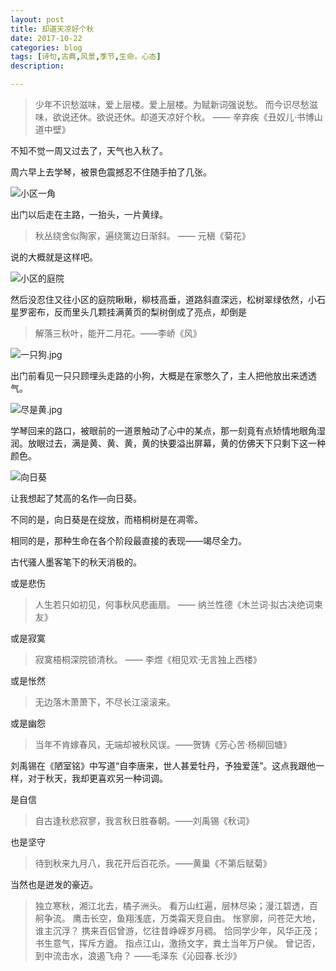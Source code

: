 ```yaml
---
layout: post
title: 却道天凉好个秋
date: 2017-10-22
categories: blog
tags: [诗句,古典,风景,季节,生命，心态]
description: 

---
```

>少年不识愁滋味，爱上层楼。爱上层楼。为赋新词强说愁。
而今识尽愁滋味，欲说还休。欲说还休。却道天凉好个秋。
 —— 辛弃疾《丑奴儿·书博山道中壁》

不知不觉一周又过去了，天气也入秋了。



周六早上去学琴，被景色震撼忍不住随手拍了几张。


![小区一角](http://upload-images.jianshu.io/upload_images/726103-3ab57b900db216fe.jpg?imageMogr2/auto-orient/strip%7CimageView2/2/w/1240)

出门以后走在主路，一抬头，一片黄绿。

>秋丛绕舍似陶家，遍绕篱边日渐斜。 —— 元稹《菊花》

说的大概就是这样吧。


![小区的庭院](http://upload-images.jianshu.io/upload_images/726103-8d34d1f942eda47a.jpg?imageMogr2/auto-orient/strip%7CimageView2/2/w/1240)

然后没忍住又往小区的庭院瞅瞅，柳枝高垂，道路斜直深远，松树翠绿依然，小石星罗密布，反而里头几颗挂满黄页的梨树倒成了亮点，却倒是

> 解落三秋叶，能开二月花。——李峤《风》

![一只狗.jpg](http://upload-images.jianshu.io/upload_images/726103-f1d3c634b040a3fa.jpg?imageMogr2/auto-orient/strip%7CimageView2/2/w/1240)

出门前看见一只只顾埋头走路的小狗，大概是在家憋久了，主人把他放出来透透气。

![尽是黄.jpg](http://upload-images.jianshu.io/upload_images/726103-725f25ab62f95207.jpg?imageMogr2/auto-orient/strip%7CimageView2/2/w/1240)

学琴回来的路口，被眼前的一道景触动了心中的某点，那一刻竟有点矫情地眼角湿润。放眼过去，满是黄、黄、黄，黄的快要溢出屏幕，黄的仿佛天下只剩下这一种颜色。

![向日葵](http://upload-images.jianshu.io/upload_images/726103-cfb3be7de2082c45.jpg?imageMogr2/auto-orient/strip%7CimageView2/2/w/1240)

让我想起了梵高的名作—向日葵。

不同的是，向日葵是在绽放，而梧桐树是在凋零。

相同的是，那种生命在各个阶段最直接的表现——竭尽全力。

古代骚人墨客笔下的秋天消极的。

或是悲伤
>人生若只如初见，何事秋风悲画扇。 —— 纳兰性德《木兰词·拟古决绝词柬友》

或是寂寞
>寂寞梧桐深院锁清秋。 —— 李煜《相见欢·无言独上西楼》

或是怅然
>无边落木萧萧下，不尽长江滚滚来。

或是幽怨
>当年不肯嫁春风，无端却被秋风误。——贺铸《芳心苦·杨柳回塘》

刘禹锡在《陋室铭》中写道“自李唐来，世人甚爱牡丹，予独爱莲”。这点我跟他一样，对于秋天，我却更喜欢另一种词调。

是自信
>自古逢秋悲寂寥，我言秋日胜春朝。——刘禹锡《秋词》

也是坚守
>待到秋来九月八，我花开后百花杀。——黄巢《不第后赋菊》

当然也是迸发的豪迈。

> 独立寒秋，湘江北去，橘子洲头。
看万山红遍，层林尽染；漫江碧透，百舸争流。
鹰击长空，鱼翔浅底，万类霜天竞自由。
怅寥廓，问苍茫大地，谁主沉浮？
携来百侣曾游，忆往昔峥嵘岁月稠。
恰同学少年，风华正茂；书生意气，挥斥方遒。
指点江山，激扬文字，粪土当年万户侯。
曾记否，到中流击水，浪遏飞舟？
——毛泽东《沁园春.长沙》
